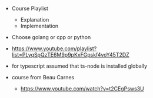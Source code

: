 - Course Playlist
    - Explanation 
    - Implementation

- Choose golang or cpp or python

- https://www.youtube.com/playlist?list=PLyqSpQzTE6M9p9pKxFGpskf4voY45T2DZ 


- for typescript assumed that ts-node is installed globally

- course from Beau Carnes
    - https://www.youtube.com/watch?v=t2CEgPsws3U